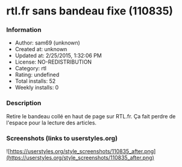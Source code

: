 # rtl.fr sans bandeau fixe (110835)

### Information
- Author: sam69 (unknown)
- Created at: unknown
- Updated at: 2/25/2015, 1:32:06 PM
- License: NO-REDISTRIBUTION
- Category: rtl
- Rating: undefined
- Total installs: 52
- Weekly installs: 0


### Description
Retire le bandeau collé en haut de page sur RTL.fr.
Ça fait perdre de l'espace pour la lecture des articles.


### Screenshots (links to userstyles.org)
![https://userstyles.org/style_screenshots/110835_after.png](https://userstyles.org/style_screenshots/110835_after.png)


